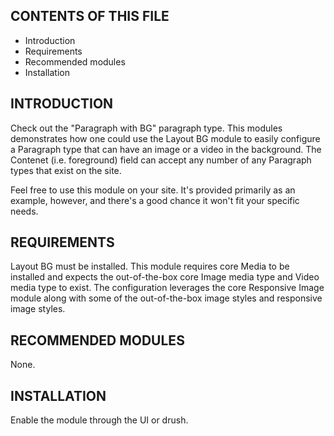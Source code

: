 CONTENTS OF THIS FILE
---------------------
 * Introduction
 * Requirements
 * Recommended modules
 * Installation

INTRODUCTION
------------
Check out the "Paragraph with BG" paragraph type.
This modules demonstrates how one could use the Layout BG module to easily
configure a Paragraph type that can have an image or a video in the 
background. The Contenet (i.e. foreground) field can accept any number of 
any Paragraph types that exist on the site.

Feel free to use this module on your site. It's provided primarily as an
example, however, and there's a good chance it won't fit your specific needs.

REQUIREMENTS
------------
Layout BG must be installed. This module requires core Media to be installed
and expects the out-of-the-box core Image media type and Video media type to
exist. The configuration leverages the core Responsive Image module along with
some of the out-of-the-box image styles and responsive image styles.

RECOMMENDED MODULES
-------------------
None.

INSTALLATION
------------
Enable the module through the UI or drush.
